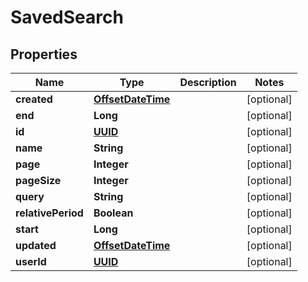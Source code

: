 
# SavedSearch

## Properties
Name | Type | Description | Notes
------------ | ------------- | ------------- | -------------
**created** | [**OffsetDateTime**](OffsetDateTime.md) |  |  [optional]
**end** | **Long** |  |  [optional]
**id** | [**UUID**](UUID.md) |  |  [optional]
**name** | **String** |  |  [optional]
**page** | **Integer** |  |  [optional]
**pageSize** | **Integer** |  |  [optional]
**query** | **String** |  |  [optional]
**relativePeriod** | **Boolean** |  |  [optional]
**start** | **Long** |  |  [optional]
**updated** | [**OffsetDateTime**](OffsetDateTime.md) |  |  [optional]
**userId** | [**UUID**](UUID.md) |  |  [optional]



